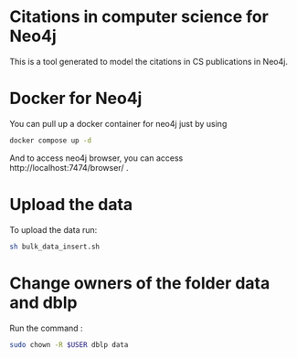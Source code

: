 # Citations in computer science for Neo4j
This is a tool generated to model the citations in CS publications in Neo4j.

# Docker for Neo4j
You can pull up a docker container for neo4j just by using 

``` sh
docker compose up -d
```
And to access neo4j browser, you can access http://localhost:7474/browser/ .

# Upload the data
To upload the data run:

``` sh
sh bulk_data_insert.sh
```

# Change owners of the folder data and dblp

Run the command :
``` sh
sudo chown -R $USER dblp data 
```
